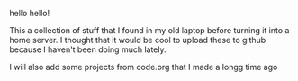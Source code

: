 hello hello!

This a collection of stuff that I found in my old laptop before turning it into a home server. I thought that it would be cool to upload these to github because I haven't been doing much lately.

I will also add some projects from code.org that I made a longg time ago
